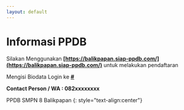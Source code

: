 ```yaml
---
layout: default
---
```


# Informasi PPDB

Silakan Menggunakan **[https://balikpapan.siap-ppdb.com/](https://balikpapan.siap-ppdb.com/)** untuk melakukan pendaftaran

Mengisi Biodata Login ke **[#](#)**

**Contact Person / WA : 082xxxxxxxx**

PPDB SMPN 8 Balikpapan
{: style="text-align:center"}
